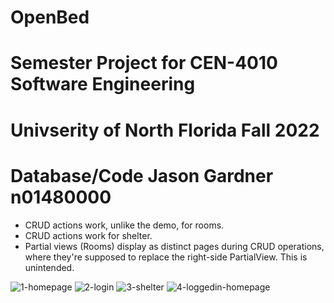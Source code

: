# OpenBed
# Semester Project for CEN-4010 Software Engineering
# Univserity of North Florida Fall 2022
# Database/Code Jason Gardner n01480000

* CRUD actions work, unlike the demo, for rooms.
* CRUD actions work for shelter.
* Partial views (Rooms) display as distinct pages during CRUD operations, where they're supposed to replace the right-side PartialView.  This is unintended.

![1-homepage](https://user-images.githubusercontent.com/77986968/206921475-bb67cfb8-bc84-447b-a469-85e85283549d.PNG)
![2-login](https://user-images.githubusercontent.com/77986968/206921125-5049e873-b9e0-44b1-b98d-6485b25cd92b.PNG)
![3-shelter](https://user-images.githubusercontent.com/77986968/206921130-cc4bfea9-2ed1-42d7-afc8-4ca1f54a280b.PNG)
![4-loggedin-homepage](https://user-images.githubusercontent.com/77986968/206921238-5d4f4bdc-c712-4374-805a-df4b68e49fab.PNG)
